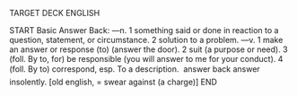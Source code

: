 TARGET DECK
ENGLISH

START
Basic
Answer
Back: —n. 1 something said or done in reaction to a question, statement, or circumstance. 2 solution to a problem. —v. 1 make an answer or response (to) (answer the door). 2 suit (a purpose or need). 3 (foll. By to, for) be responsible (you will answer to me for your conduct). 4 (foll. By to) correspond, esp. To a description.  answer back answer insolently. [old english, = swear against (a charge)]
END
